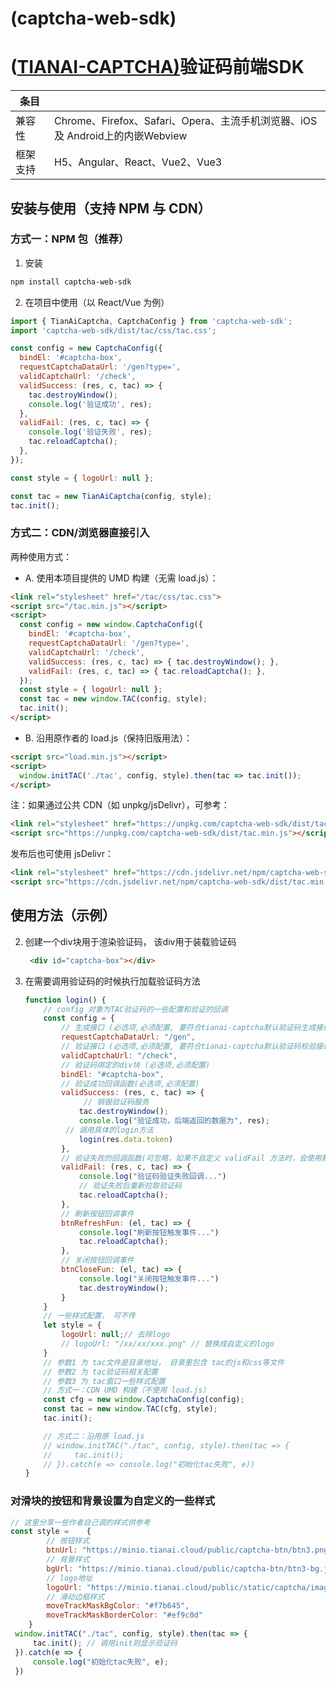 # 						(captcha-web-sdk) 

# ([TIANAI-CAPTCHA)](https://gitee.com/tianai/tianai-captcha)验证码前端SDK



| 条目     |                                                              |
| -------- | ------------------------------------------------------------ |
| 兼容性   | Chrome、Firefox、Safari、Opera、主流手机浏览器、iOS 及 Android上的内嵌Webview |
| 框架支持 | H5、Angular、React、Vue2、Vue3                               |



## 安装与使用（支持 NPM 与 CDN）

### 方式一：NPM 包（推荐）

1) 安装

```bash
npm install captcha-web-sdk
```

2) 在项目中使用（以 React/Vue 为例）

```js
import { TianAiCaptcha, CaptchaConfig } from 'captcha-web-sdk';
import 'captcha-web-sdk/dist/tac/css/tac.css';

const config = new CaptchaConfig({
  bindEl: '#captcha-box',
  requestCaptchaDataUrl: '/gen?type=',
  validCaptchaUrl: '/check',
  validSuccess: (res, c, tac) => {
    tac.destroyWindow();
    console.log('验证成功', res);
  },
  validFail: (res, c, tac) => {
    console.log('验证失败', res);
    tac.reloadCaptcha();
  },
});

const style = { logoUrl: null };

const tac = new TianAiCaptcha(config, style);
tac.init();
```

### 方式二：CDN/浏览器直接引入

两种使用方式：

- A. 使用本项目提供的 UMD 构建（无需 load.js）：

```html
<link rel="stylesheet" href="/tac/css/tac.css">
<script src="/tac.min.js"></script>
<script>
  const config = new window.CaptchaConfig({
    bindEl: '#captcha-box',
    requestCaptchaDataUrl: '/gen?type=',
    validCaptchaUrl: '/check',
    validSuccess: (res, c, tac) => { tac.destroyWindow(); },
    validFail: (res, c, tac) => { tac.reloadCaptcha(); },
  });
  const style = { logoUrl: null };
  const tac = new window.TAC(config, style);
  tac.init();
</script>
```

- B. 沿用原作者的 load.js（保持旧版用法）：

```html
<script src="load.min.js"></script>
<script>
  window.initTAC('./tac', config, style).then(tac => tac.init());
</script>
```

注：如果通过公共 CDN（如 unpkg/jsDelivr），可参考：

```html
<link rel="stylesheet" href="https://unpkg.com/captcha-web-sdk/dist/tac/css/tac.css">
<script src="https://unpkg.com/captcha-web-sdk/dist/tac.min.js"></script>
```

发布后也可使用 jsDelivr：

```html
<link rel="stylesheet" href="https://cdn.jsdelivr.net/npm/captcha-web-sdk/dist/tac/css/tac.css">
<script src="https://cdn.jsdelivr.net/npm/captcha-web-sdk/dist/tac.min.js"></script>
```

## 使用方法（示例）

2. 创建一个div块用于渲染验证码， 该div用于装载验证码

   ```html
    <div id="captcha-box"></div>
   ```

3. 在需要调用验证码的时候执行加载验证码方法

   ```js
   function login() {
       // config 对象为TAC验证码的一些配置和验证的回调
       const config = {
           // 生成接口 (必选项,必须配置, 要符合tianai-captcha默认验证码生成接口规范)
           requestCaptchaDataUrl: "/gen",
           // 验证接口 (必选项,必须配置, 要符合tianai-captcha默认验证码校验接口规范)
           validCaptchaUrl: "/check",
           // 验证码绑定的div块 (必选项,必须配置)
           bindEl: "#captcha-box",
           // 验证成功回调函数(必选项,必须配置)
           validSuccess: (res, c, tac) => {
                // 销毁验证码服务
               tac.destroyWindow();
               console.log("验证成功，后端返回的数据为", res);
   			// 调用具体的login方法
               login(res.data.token)
           },
           // 验证失败的回调函数(可忽略，如果不自定义 validFail 方法时，会使用默认的)
           validFail: (res, c, tac) => {
               console.log("验证码验证失败回调...")
               // 验证失败后重新拉取验证码
               tac.reloadCaptcha();
           },
           // 刷新按钮回调事件
           btnRefreshFun: (el, tac) => {
               console.log("刷新按钮触发事件...")
               tac.reloadCaptcha();
           },
           // 关闭按钮回调事件
           btnCloseFun: (el, tac) => {
               console.log("关闭按钮触发事件...")
               tac.destroyWindow();
           }
       }
       // 一些样式配置， 可不传
       let style = {
           logoUrl: null;// 去除logo    
           // logoUrl: "/xx/xx/xxx.png" // 替换成自定义的logo   
       }
       // 参数1 为 tac文件是目录地址， 目录里包含 tac的js和css等文件
       // 参数2 为 tac验证码相关配置
       // 参数3 为 tac窗口一些样式配置
       // 方式一：CDN UMD 构建（不使用 load.js）
       const cfg = new window.CaptchaConfig(config);
       const tac = new window.TAC(cfg, style);
       tac.init();

       // 方式二：沿用原 load.js
       // window.initTAC("./tac", config, style).then(tac => {
       //     tac.init();
       // }).catch(e => console.log("初始化tac失败", e))
   }
   ```

### 对滑块的按钮和背景设置为自定义的一些样式

```js
// 这里分享一些作者自己调的样式供参考
const style =    {
    	// 按钮样式
        btnUrl: "https://minio.tianai.cloud/public/captcha-btn/btn3.png",
    	// 背景样式
        bgUrl: "https://minio.tianai.cloud/public/captcha-btn/btn3-bg.jpg",
    	// logo地址
        logoUrl: "https://minio.tianai.cloud/public/static/captcha/images/logo.png",
 		// 滑动边框样式
    	moveTrackMaskBgColor: "#f7b645",
        moveTrackMaskBorderColor: "#ef9c0d"
    }
 window.initTAC("./tac", config, style).then(tac => {
     tac.init(); // 调用init则显示验证码
 }).catch(e => {
     console.log("初始化tac失败", e);
 })
```

